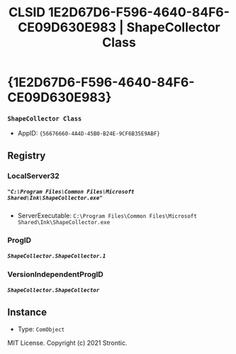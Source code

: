 ﻿---
title: "CLSID 1E2D67D6-F596-4640-84F6-CE09D630E983 | ShapeCollector Class"
excerpt: What is COM-Object CLSID 1E2D67D6-F596-4640-84F6-CE09D630E983?
---

# {1E2D67D6-F596-4640-84F6-CE09D630E983}

### `ShapeCollector Class`
* AppID: `{56676660-4A4D-45B0-B24E-9CF6B35E9ABF}`

## Registry


### LocalServer32

##### `"C:\Program Files\Common Files\Microsoft Shared\Ink\ShapeCollector.exe"`
* ServerExecutable: `C:\Program Files\Common Files\Microsoft Shared\Ink\ShapeCollector.exe`

### ProgID

##### `ShapeCollector.ShapeCollector.1`

### VersionIndependentProgID

##### `ShapeCollector.ShapeCollector`

## Instance

* Type: `ComObject`

MIT License. Copyright (c) 2021 Strontic.


